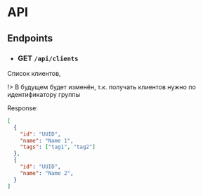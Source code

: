 # API

## Endpoints

- ### GET `/api/clients`

Список клиентов,

!> В будущем будет изменён, т.к. получать клиентов нужно по идентификатору группы

Response:

```json
[
  {
    "id": "UUID",
    "name": "Name 1",
    "tags": ["tag1", "tag2"]
  },
  {
    "id": "UUID",
    "name": "Name 2",
  }
]
```
